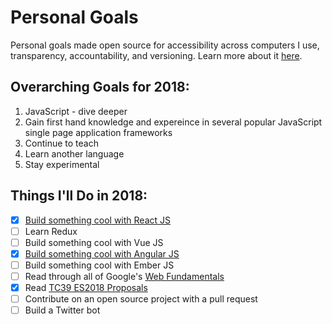 # Personal Goals

Personal goals made open source for accessibility across computers I use, transparency,
accountability, and versioning. Learn more about it [here](http://una.im/personal-goals-guide).

## Overarching Goals for 2018:
1. JavaScript - dive deeper
2. Gain first hand knowledge and expereince in several popular JavaScript single page application frameworks
3. Continue to teach
4. Learn another language
5. Stay experimental

## Things I'll Do in 2018:

- [X] [Build something cool with React JS](https://github.com/matt-jarrett/react-js-todo-app/blob/master/README.md)
- [ ] Learn Redux
- [ ] Build something cool with Vue JS
- [x] [Build something cool with Angular JS](https://github.com/matt-jarrett/angular-tour-of-heroes)
- [ ] Build something cool with Ember JS
- [ ] Read through all of Google's [Web Fundamentals](https://developers.google.com/web/fundamentals/)
- [x] Read [TC39 ES2018 Proposals](https://github.com/tc39/proposals)
- [ ] Contribute on an open source project with a pull request
- [ ] Build a Twitter bot
